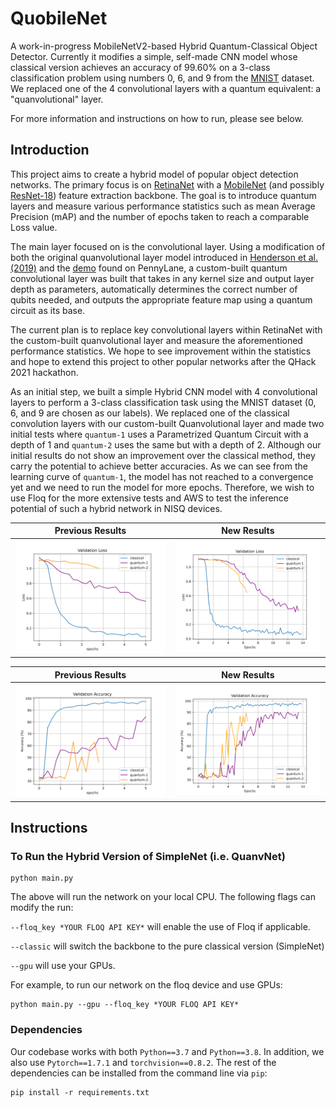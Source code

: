 # QuobileNet
A work-in-progress MobileNetV2-based Hybrid Quantum-Classical Object Detector. Currently it modifies a simple, self-made CNN model whose classical version achieves an accuracy of 99.60% on a 3-class classification problem using numbers 0, 6, and 9 from the [MNIST](http://yann.lecun.com/exdb/mnist/) dataset. We replaced one of the 4 convolutional layers with a quantum equivalent: a "quanvolutional" layer. 

For more information and instructions on how to run, please see below.

## Introduction

This project aims to create a hybrid model of popular object detection networks. The primary focus is on [RetinaNet](https://arxiv.org/abs/1708.02002) with a [MobileNet](https://arxiv.org/abs/1704.04861) (and possibly [ResNet-18](https://arxiv.org/abs/1512.03385)) feature extraction backbone. The goal is to introduce quantum layers and measure various performance statistics such as mean Average Precision (mAP) and the number of epochs taken to reach a comparable Loss value.

The main layer focused on is the convolutional layer. Using a modification of both the original quanvolutional layer model introduced in [Henderson et al. (2019)](https://arxiv.org/abs/1904.04767) and the [demo](https://pennylane.ai/qml/demos/tutorial_quanvolution.html) found on PennyLane, a custom-built quantum convolutional layer was built that takes in any kernel size and output layer depth as parameters, automatically determines the correct number of qubits needed, and outputs the appropriate feature map using a quantum circuit as its base.

The current plan is to replace key convolutional layers within RetinaNet with the custom-built quanvolutional layer and measure the aforementioned performance statistics. We hope to see improvement within the statistics and hope to extend this project to other popular networks after the QHack 2021 hackathon.

As an initial step, we built a simple Hybrid CNN model with 4 convolutional layers to perform a 3-class classification task using the MNIST dataset (0, 6, and 9 are chosen as our labels). We replaced one of the classical convolution layers with our custom-built Quanvolutional layer and made two initial tests where `quantum-1` uses a Parametrized Quantum Circuit with a depth of 1 and `quantum-2` uses the same but with a depth of 2. Although our initial results do not show an improvement over the classical method, they carry the potential to achieve better accuracies. As we can see from the learning curve of `quantum-1`, the model has not reached to a convergence yet and we need to run the model for more epochs. Therefore, we wish to use Floq for the more extensive tests and AWS to test the inference potential of such a hybrid network in NISQ devices.

Previous Results          |  New Results
:-------------------------:|:-------------------------:
![](png/old_layer/validation_loss.png)  |  ![](png/new_layer/validation_loss.png)

Previous Results          |  New Results
:-------------------------:|:-------------------------:
![](png/old_layer/validation_acc.png)  |  ![](png/new_layer/validation_acc.png)

## Instructions
### To Run the Hybrid Version of SimpleNet (i.e. QuanvNet)
```
python main.py
```
The above will run the network on your local CPU. The following flags can modify the run:

`--floq_key *YOUR FLOQ API KEY*` will enable the use of Floq if applicable.

`--classic` will switch the backbone to the pure classical version (SimpleNet)

`--gpu` will use your GPUs.

For example, to run our network on the floq device and use GPUs:
```
python main.py --gpu --floq_key *YOUR FLOQ API KEY*
```
### Dependencies
Our codebase works with both `Python==3.7` and `Python==3.8`. In addition, we also use `Pytorch==1.7.1` and `torchvision==0.8.2`. The rest of the dependencies can be installed from the command line via `pip`:
```
pip install -r requirements.txt
```
